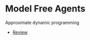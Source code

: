 # Model Free Agents

Approximate dynamic programming

- [Review](https://lilianweng.github.io/lil-log/2018/04/08/policy-gradient-algorithms.html#ppo)
